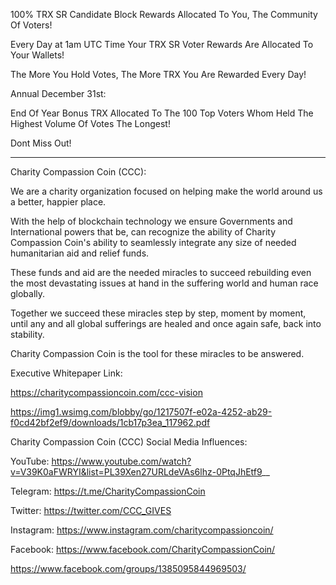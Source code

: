 100% TRX SR Candidate Block Rewards Allocated To You, The Community Of Voters!

Every Day at 1am UTC Time Your TRX SR Voter Rewards Are Allocated To Your Wallets!

The More You Hold Votes, The More TRX You Are Rewarded Every Day!

Annual December 31st: 

End Of Year Bonus TRX Allocated To The 100 Top Voters Whom Held The Highest Volume Of Votes The Longest! 

Dont Miss Out!

--------

Charity Compassion Coin (CCC): 

We are a charity organization focused on helping make the world around us a better, happier place. 

With the help of blockchain technology we ensure Governments and International powers that be, can recognize the ability of Charity Compassion Coin's ability to seamlessly integrate any size of needed humanitarian aid and relief funds. 

These funds and aid are the needed miracles to succeed rebuilding even the most devastating issues at hand in the suffering world and human race globally.

Together we succeed these miracles step by step, moment by moment, until any and all global sufferings are healed and once again safe, back into stability.

Charity Compassion Coin is the tool for these miracles to be answered.

Executive Whitepaper Link:

https://charitycompassioncoin.com/ccc-vision

https://img1.wsimg.com/blobby/go/1217507f-e02a-4252-ab29-f0cd42bf2ef9/downloads/1cb17p3ea_117962.pdf

Charity Compassion Coin (CCC) Social Media Influences:

YouTube: https://www.youtube.com/watch?v=V39K0aFWRYI&list=PL39Xen27URLdeVAs6lhz-0PtqJhEtf9__

Telegram:
https://t.me/CharityCompassionCoin

Twitter:
https://twitter.com/CCC_GIVES

Instagram:
https://www.instagram.com/charitycompassioncoin/

Facebook:
https://www.facebook.com/CharityCompassionCoin/

https://www.facebook.com/groups/1385095844969503/
